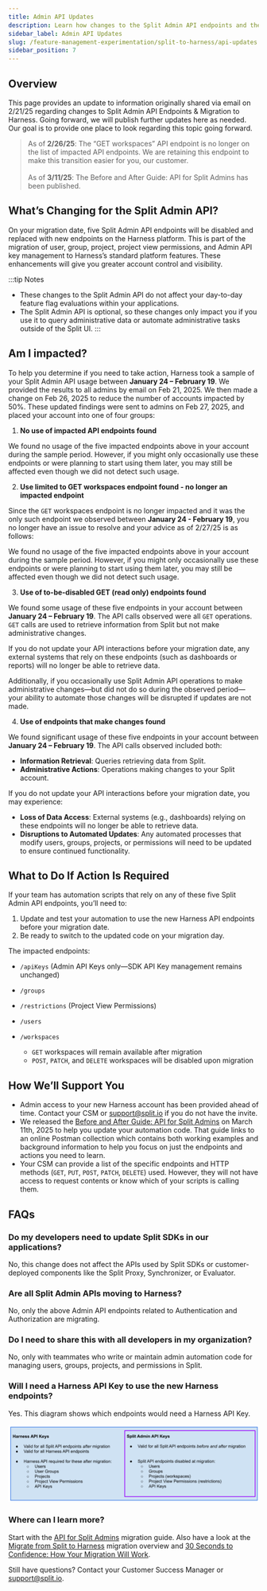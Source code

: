 ```yaml
---
title: Admin API Updates
description: Learn how changes to the Split Admin API endpoints and the migration to Harness.
sidebar_label: Admin API Updates
slug: /feature-management-experimentation/split-to-harness/api-updates
sidebar_position: 7
---
```


## Overview

This page provides an update to information originally shared via email on 2/21/25 regarding changes to Split Admin API Endpoints & Migration to Harness. Going forward, we will publish further updates here as needed. Our goal is to provide one place to look regarding this topic going forward.

> As of **2/26/25**: The “GET workspaces” API endpoint is no longer on the list of impacted API endpoints. We are retaining this endpoint to make this transition easier for you, our customer. <br /><br /> As of **3/11/25**: The Before and After Guide: API for Split Admins has been published.

## What’s Changing for the Split Admin API?

On your migration date, five Split Admin API endpoints will be disabled and replaced with new endpoints on the Harness platform. This is part of the migration of user, group, project, project view permissions, and Admin API key management to Harness’s standard platform features. These enhancements will give you greater account control and visibility.

:::tip Notes

- These changes to the Split Admin API do not affect your day-to-day feature flag evaluations within your applications.
- The Split Admin API is optional, so these changes only impact you if you use it to query administrative data or automate administrative tasks outside of the Split UI.
:::

## Am I impacted?

To help you determine if you need to take action, Harness took a sample of your Split Admin API usage between **January 24 – February 19**. We provided the results to all admins by email on Feb 21, 2025. We then made a change on Feb 26, 2025 to reduce the number of accounts impacted by 50%. These updated findings were sent to admins on Feb 27, 2025, and placed your account into one of four groups:

1. **No use of impacted API endpoints found**

We found no usage of the five impacted endpoints above in your account during the sample period. However, if you might only occasionally use these endpoints or were planning to start using them later, you may still be affected even though we did not detect such usage.

2. **Use limited to GET workspaces endpoint found - no longer an impacted endpoint**

Since the `GET` workspaces endpoint is no longer impacted and it was the only such endpoint we observed between **January 24 - February 19**, you no longer have an issue to resolve and your advice as of 2/27/25 is as follows:

We found no usage of the five impacted endpoints above in your account during the sample period. However, if you might only occasionally use these endpoints or were planning to start using them later, you may still be affected even though we did not detect such usage.

3. **Use of to-be-disabled GET (read only) endpoints found**

We found some usage of these five endpoints in your account between **January 24 – February 19**. The API calls observed were all `GET` operations. `GET` calls are used to retrieve information from Split but not make administrative changes.

If you do not update your API interactions before your migration date, any external systems that rely on these endpoints (such as dashboards or reports) will no longer be able to retrieve data.

Additionally, if you occasionally use Split Admin API operations to make administrative changes—but did not do so during the observed period—your ability to automate those changes will be disrupted if updates are not made.

4. **Use of endpoints that make changes found**

We found significant usage of these five endpoints in your account between **January 24 – February 19**. The API calls observed included both:

* **Information Retrieval**: Queries retrieving data from Split.
* **Administrative Actions**: Operations making changes to your Split account.

If you do not update your API interactions before your migration date, you may experience:

* **Loss of Data Access**: External systems (e.g., dashboards) relying on these endpoints will no longer be able to retrieve data.
* **Disruptions to Automated Updates**: Any automated processes that modify users, groups, projects, or permissions will need to be updated to ensure continued functionality.

## What to Do If Action Is Required

If your team has automation scripts that rely on any of these five Split Admin API endpoints, you’ll need to:

1. Update and test your automation to use the new Harness API endpoints before your migration date.
1. Be ready to switch to the updated code on your migration day.

The impacted endpoints:

* `/apiKeys` (Admin API Keys only—SDK API Key management remains unchanged)
* `/groups`
* `/restrictions` (Project View Permissions)
* `/users`
* `/workspaces` 

  * `GET` workspaces will remain available after migration
  * `POST`, `PATCH`, and `DELETE` workspaces will be disabled upon migration

## How We’ll Support You

* Admin access to your new Harness account has been provided ahead of time. Contact your CSM or support@split.io if you do not have the invite. 
* We released the [Before and After Guide: API for Split Admins](/docs/feature-management-experimentation/split-to-harness/api-for-split-admins) on March 11th, 2025 to help you update your automation code. That guide links to an online Postman collection which contains both working examples and background information to help you focus on just the endpoints and actions you need to learn.
* Your CSM can provide a list of the specific endpoints and HTTP methods (`GET`, `PUT`, `POST`, `PATCH`, `DELETE`) used. However, they will not have access to request contents or know which of your scripts is calling them.

## FAQs

### Do my developers need to update Split SDKs in our applications?

No, this change does not affect the APIs used by Split SDKs or customer-deployed components like the Split Proxy, Synchronizer, or Evaluator.

### Are all Split Admin APIs moving to Harness?

No, only the above Admin API endpoints related to Authentication and Authorization are migrating.

### Do I need to share this with all developers in my organization?

No, only with teammates who write or maintain admin automation code for managing users, groups, projects, and permissions in Split.

### Will I need a Harness API Key to use the new Harness endpoints?

Yes. This diagram shows which endpoints would need a Harness API Key. 

![](./static/api-key-diagram.png)

### Where can I learn more?

Start with the [API for Split Admins](/docs/feature-management-experimentation/split-to-harness/api-for-split-admins) migration guide. Also have a look at the [Migrate from Split to Harness](/docs/feature-management-experimentation/split-to-harness) migration overview and [30 Seconds to Confidence: How Your Migration Will Work](/docs/feature-management-experimentation/split-to-harness/how-it-works). 

Still have questions? Contact your Customer Success Manager or support@split.io.